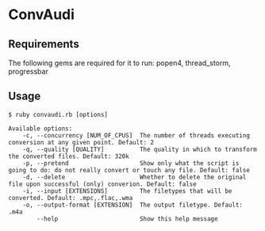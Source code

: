 ConvAudi
========

Requirements
-----
The following gems are required for it to run:
popen4, thread_storm, progressbar

Usage
-----

    $ ruby convaudi.rb [options]

    Available options:
        -c, --concurrency [NUM_OF_CPUS]  The number of threads executing conversion at any given point. Default: 2
        -q, --quality [QUALITY]          The quality in which to transform the converted files. Default: 320k
        -p, --pretend                    Show only what the script is going to do: do not really convert or touch any file. Default: false
        -d, --delete                     Whether to delete the original file upon successful (only) converion. Default: false
        -i, --input [EXTENSIONS]         The filetypes that will be converted. Default: .mpc,.flac,.wma
        -o, --output-format [EXTENSION]  The output filetype. Default: .m4a
            --help                       Show this help message

